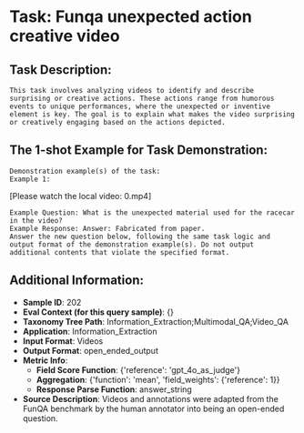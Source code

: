 # Task: Funqa unexpected action creative video

## Task Description:

```
This task involves analyzing videos to identify and describe surprising or creative actions. These actions range from humorous events to unique performances, where the unexpected or inventive element is key. The goal is to explain what makes the video surprising or creatively engaging based on the actions depicted.
```

## The 1-shot Example for Task Demonstration:

```
Demonstration example(s) of the task:
Example 1:
```

[Please watch the local video: 0.mp4]

```
Example Question: What is the unexpected material used for the racecar in the video?
Example Response: Answer: Fabricated from paper.
Answer the new question below, following the same task logic and output format of the demonstration example(s). Do not output additional contents that violate the specified format.
```

## Additional Information:

- **Sample ID**: 202
- **Eval Context (for this query sample)**: {}
- **Taxonomy Tree Path**: Information_Extraction;Multimodal_QA;Video_QA
- **Application**: Information_Extraction
- **Input Format**: Videos
- **Output Format**: open_ended_output
- **Metric Info**:
  - **Field Score Function**: {'reference': 'gpt_4o_as_judge'}
  - **Aggregation**: {'function': 'mean', 'field_weights': {'reference': 1}}
  - **Response Parse Function**: answer_string
- **Source Description**: Videos and annotations were adapted from the FunQA benchmark by the human annotator into being an open-ended question.
